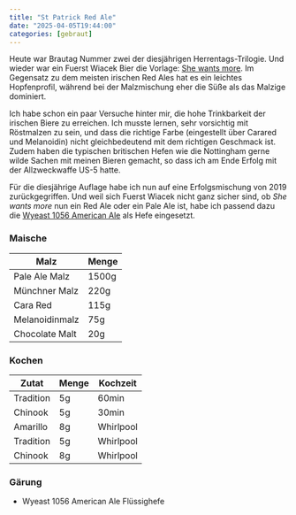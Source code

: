 ```yaml
---
title: "St Patrick Red Ale"
date: "2025-04-05T19:44:00"
categories: [gebraut]
---
```


Heute war Brautag Nummer zwei der diesjährigen Herrentags-Trilogie. Und wieder war ein Fuerst Wiacek Bier die Vorlage: [She wants more](https://fuerstwiacek.com/buy/fresh-craft-beer/she-wants-more-red-ale-2/). Im Gegensatz zu dem meisten irischen Red Ales hat es ein leichtes Hopfenprofil, während bei der Malzmischung eher die Süße als das Malzige dominiert.

Ich habe schon ein paar Versuche hinter mir, die hohe Trinkbarkeit der irischen Biere zu erreichen. Ich musste lernen, sehr vorsichtig mit Röstmalzen zu sein, und dass die richtige Farbe (eingestellt über Carared und Melanoidin) nicht gleichbedeutend mit dem richtigen Geschmack ist. Zudem haben die typischen britischen Hefen wie die Nottingham gerne wilde Sachen mit meinen Bieren gemacht, so dass ich am Ende Erfolg mit der Allzweckwaffe US-5 hatte.

Für die diesjährige Auflage habe ich nun auf eine Erfolgsmischung von 2019 zurückgegriffen. Und weil sich Fuerst Wiacek nicht ganz sicher sind, ob _She wants more_ nun ein Red Ale oder ein Pale Ale ist, habe ich passend dazu die [Wyeast 1056 American Ale](https://wyeastlab.com/product/american-ale/) als Hefe eingesetzt.

### Maische

| Malz | Menge |
| ----- | ----- |
| Pale Ale Malz | 1500g |
| Münchner Malz | 220g |
| Cara Red | 115g |
| Melanoidinmalz | 75g |
| Chocolate Malt | 20g |

### Kochen

| Zutat | Menge | Kochzeit |
| ----- | ----- | -------- |
| Tradition | 5g | 60min |
| Chinook | 5g | 30min |
| Amarillo | 8g | Whirlpool |
| Tradition | 5g | Whirlpool |
| Chinook | 8g | Whirlpool |

### Gärung

* Wyeast 1056 American Ale Flüssighefe